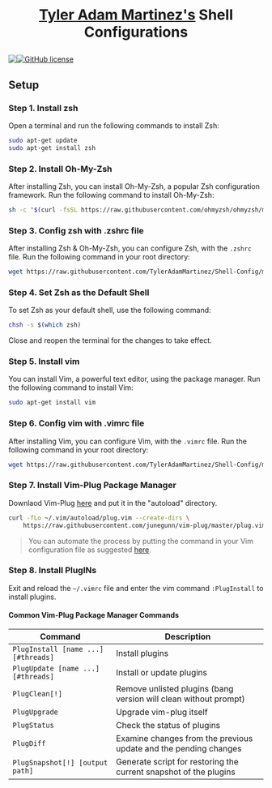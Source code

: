 # <p align="center"> [Tyler Adam Martinez's](https://github.com/TylerAdamMartinez) Shell Configurations

<p align="center" style="display: flex;" >
<img src="https://visitor-badge.glitch.me/badge?page_id=tyleradammartinez.Shell-Config" />
 <a href="https://github.com/TylerAdamMartinez/Optimal-Accessibility/blob/main/LICENSE"><img alt="GitHub license" src="https://img.shields.io/github/license/TylerAdamMartinez/Shell-Config"></a>
 </p>    

## Setup

### Step 1. Install zsh

Open a terminal and run the following commands to install Zsh:

```bash
sudo apt-get update
sudo apt-get install zsh
```

### Step 2. Install Oh-My-Zsh

After installing Zsh, you can install Oh-My-Zsh, a popular Zsh configuration framework. Run the following command to install Oh-My-Zsh:  

```bash
sh -c "$(curl -fsSL https://raw.githubusercontent.com/ohmyzsh/ohmyzsh/master/tools/install.sh)"
```

### Step 3. Config zsh with .zshrc file

After installing Zsh & Oh-My-Zsh, you can configure Zsh, with the `.zshrc` file. Run the following command in your root directory:  

```sh
wget https://raw.githubusercontent.com/TylerAdamMartinez/Shell-Config/main/.zshrc
```

### Step 4. Set Zsh as the Default Shell
To set Zsh as your default shell, use the following command:  

```bash
chsh -s $(which zsh)
```

Close and reopen the terminal for the changes to take effect.  

### Step 5. Install vim

You can install Vim, a powerful text editor, using the package manager. Run the following command to install Vim:  

```bash
sudo apt-get install vim
```

### Step 6. Config vim with .vimrc file

After installing Vim, you can configure Vim, with the `.vimrc` file. Run the following command in your root directory:  

```sh
wget https://raw.githubusercontent.com/TylerAdamMartinez/Shell-Config/main/.vimrc
```

### Step 7. Install Vim-Plug Package Manager

Downlaod Vim-Plug [here](https://raw.githubusercontent.com/junegunn/vim-plug/master/plug.vim) and put it in the "autoload" directory.  

```sh
curl -fLo ~/.vim/autoload/plug.vim --create-dirs \
    https://raw.githubusercontent.com/junegunn/vim-plug/master/plug.vim
```

> You can automate the process by putting the command in your Vim configuration
file as suggested [here][auto].

[auto]: https://github.com/junegunn/vim-plug/wiki/tips#automatic-installation

### Step 8. Install PlugINs

Exit and reload the `~/.vimrc` file and enter the vim command `:PlugInstall` to install plugins.  

#### Common Vim-Plug Package Manager Commands

| Command                             | Description                                                        |
| ----------------------------------- | ------------------------------------------------------------------ |
| `PlugInstall [name ...] [#threads]` | Install plugins                                                    |
| `PlugUpdate [name ...] [#threads]`  | Install or update plugins                                          |
| `PlugClean[!]`                      | Remove unlisted plugins (bang version will clean without prompt)   |
| `PlugUpgrade`                       | Upgrade vim-plug itself                                            |
| `PlugStatus`                        | Check the status of plugins                                        |
| `PlugDiff`                          | Examine changes from the previous update and the pending changes   |
| `PlugSnapshot[!] [output path]`     | Generate script for restoring the current snapshot of the plugins  |

